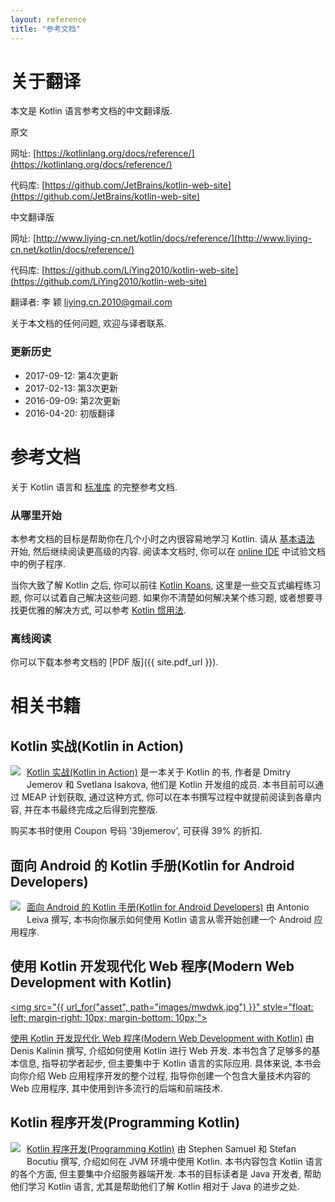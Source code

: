 ```yaml
---
layout: reference
title: "参考文档"
---
```


# 关于翻译

本文是 Kotlin 语言参考文档的中文翻译版.

原文

网址: [https://kotlinlang.org/docs/reference/](https://kotlinlang.org/docs/reference/)

代码库: [https://github.com/JetBrains/kotlin-web-site](https://github.com/JetBrains/kotlin-web-site)

中文翻译版

网址: [http://www.liying-cn.net/kotlin/docs/reference/](http://www.liying-cn.net/kotlin/docs/reference/)

代码库: [https://github.com/LiYing2010/kotlin-web-site](https://github.com/LiYing2010/kotlin-web-site)

翻译者: 李 颖 [liying.cn.2010@gmail.com](mailto:liying.cn.2010@gmail.com)

关于本文档的任何问题, 欢迎与译者联系.


### 更新历史
* 2017-09-12: 第4次更新
* 2017-02-13: 第3次更新
* 2016-09-09: 第2次更新
* 2016-04-20: 初版翻译


# 参考文档

关于 Kotlin 语言和 [标准库](https://kotlinlang.org/api/latest/jvm/stdlib/index.html) 的完整参考文档.

### 从哪里开始

本参考文档的目标是帮助你在几个小时之内很容易地学习 Kotlin.
请从 [基本语法](basic-syntax.html) 开始, 然后继续阅读更高级的内容.
阅读本文档时, 你可以在 [online IDE](http://try.kotlinlang.org/) 中试验文档中的例子程序.

当你大致了解 Kotlin 之后, 你可以前往 [Kotlin Koans](https://kotlinlang.org/docs/tutorials/koans.html), 这里是一些交互式编程练习题, 你可以试着自己解决这些问题.
如果你不清楚如何解决某个练习题, 或者想要寻找更优雅的解决方式, 可以参考 [Kotlin 惯用法](idioms.html).


### 离线阅读
你可以下载本参考文档的 [PDF 版]({{ site.pdf_url }}).

# 相关书籍

## Kotlin 实战(Kotlin in Action)

   <a href="https://manning.com/books/kotlin-in-action"><img src="{{ url_for('asset', path='images/Jemerov-Kotlin-MEAP-HI.png')}}" style="float: left; margin-right: 10px; margin-bottom: 10px;"></a>

[Kotlin 实战(Kotlin in Action)](https://manning.com/books/kotlin-in-action) 是一本关于 Kotlin 的书, 作者是 Dmitry Jemerov 和 Svetlana Isakova,
他们是 Kotlin 开发组的成员. 本书目前可以通过 MEAP 计划获取, 通过这种方式, 你可以在本书撰写过程中就提前阅读到各章内容, 并在本书最终完成之后得到完整版.

购买本书时使用 Coupon 号码 '39jemerov', 可获得 39% 的折扣.

<h2 style="clear: left">面向 Android 的 Kotlin 手册(Kotlin for Android Developers)</h2>

  <a href="https://leanpub.com/kotlin-for-android-developers"><img src="{{url_for('asset', path='images/kotlin-for-android-developers.png')}}" style="float: left; margin-right: 10px; margin-bottom: 10px;"></a>

[面向 Android 的 Kotlin 手册(Kotlin for Android Developers)](https://leanpub.com/kotlin-for-android-developers) 由 Antonio Leiva 撰写, 本书向你展示如何使用 Kotlin 语言从零开始创建一个 Android 应用程序.

<h2 style="clear: left">使用 Kotlin 开发现代化 Web 程序(Modern Web Development with Kotlin)</h2>

  <a href="https://leanpub.com/modern-web-development-with-kotlin"><img src="{{ url_for("asset", path="images/mwdwk.jpg") }}" style="float: left; margin-right: 10px; margin-bottom: 10px;"></a>

[使用 Kotlin 开发现代化 Web 程序(Modern Web Development with Kotlin)](https://leanpub.com/modern-web-development-with-kotlin) 由 Denis Kalinin 撰写, 介绍如何使用 Kotlin 进行 Web 开发. 本书包含了足够多的基本信息, 指导初学者起步, 但主要集中于 Kotlin 语言的实际应用. 具体来说, 本书会向你介绍 Web 应用程序开发的整个过程, 指导你创建一个包含大量技术内容的 Web 应用程序, 其中使用到许多流行的后端和前端技术.


<h2 style="clear: left">Kotlin 程序开发(Programming Kotlin)</h2>

  <a href="https://www.packtpub.com/application-development/programming-kotlin"><img src="{{url_for('asset', path='images/programming-kotlin.png')}}" style="float: left; margin-right: 10px; margin-bottom: 10px;"></a>

[Kotlin 程序开发(Programming Kotlin)](https://www.packtpub.com/application-development/programming-kotlin) 由 Stephen Samuel 和 Stefan Bocutiu 撰写, 介绍如何在 JVM 环境中使用 Kotlin. 本书内容包含 Kotlin 语言的各个方面, 但主要集中介绍服务器端开发. 本书的目标读者是 Java 开发者, 帮助他们学习 Kotlin 语言, 尤其是帮助他们了解 Kotlin 相对于 Java 的进步之处.
